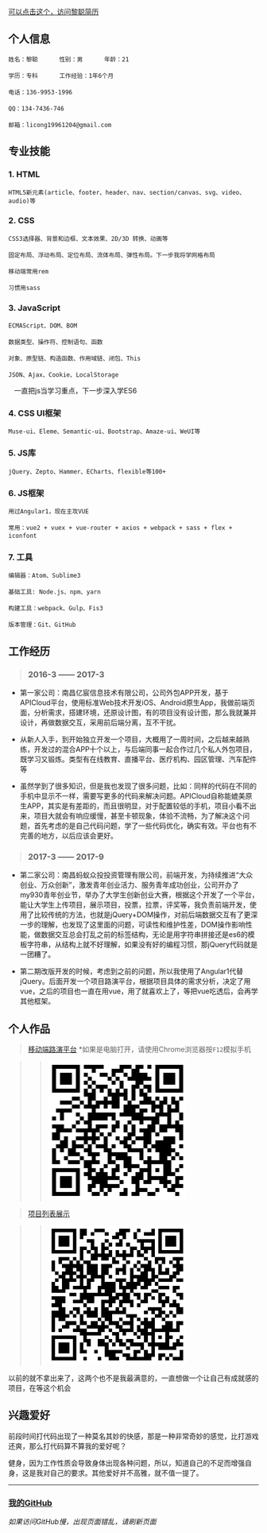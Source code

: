 [可以点击这个，访问黎聪简历](https://licong96.github.io/)

## 个人信息  

```
姓名：黎聪      性别：男      年龄：21

学历：专科      工作经验：1年6个月

电话：136-9953-1996     

QQ：134-7436-746     

邮箱：licong19961204@gmail.com
```


## 专业技能
### 1. HTML 
    HTML5新元素(article、footer、header、nav、section/canvas、svg、video、audio)等
    
### 2. CSS
    CSS3选择器、背景和边框、文本效果、2D/3D 转换、动画等
    
    固定布局、浮动布局、定位布局、流体布局、弹性布局。下一步我将学网格布局
    
    移动端常用rem
    
    习惯用sass

### 3. JavaScript
    ECMAScript、DOM、BOM

    数据类型、操作符、控制语句、函数 

    对象、原型链、构造函数、作用域链、闭包、This

    JSON、Ajax、Cookie、LocalStorage

    一直把js当学习重点，下一步深入学ES6

### 4. CSS UI框架
    Muse-ui、Eleme、Semantic-ui、Bootstrap、Amaze-ui、WeUI等

### 5. JS库
    jQuery、Zepto、Hammer、ECharts、flexible等100+
    
### 6. JS框架
    用过Angular1，现在主攻VUE
    
    常用：vue2 + vuex + vue-router + axios + webpack + sass + flex + iconfont

### 7. 工具
    编辑器：Atom、Sublime3

    基础工具: Node.js、npm、yarn

    构建工具：webpack、Gulp、Fis3

    版本管理：Git、GitHub

## 工作经历

> ### 2016-3 —— 2017-3

* 第一家公司：南昌亿宸信息技术有限公司，公司外包APP开发，基于APICloud平台，使用标准Web技术开发iOS、Android原生App，我做前端页面，分析需求，搭建环境，还原设计图，有的项目没有设计图，那么我就兼并设计，再做数据交互，采用前后端分离，互不干扰。

* 从新人入手，到开始独立开发一个项目，大概用了一周时间，之后越来越熟练，开发过的混合APP十个以上，与后端同事一起合作过几个私人外包项目，既学习又锻炼。类型有在线教育、直播平台、医疗机构、园区管理、汽车配件等

* 虽然学到了很多知识，但是我也发现了很多问题，比如：同样的代码在不同的手机中显示不一样，需要写更多的代码来解决问题。APICloud自称能媲美原生APP，其实是有差距的，而且很明显，对于配置较低的手机，项目小看不出来，项目大就会有响应缓慢，甚至卡顿现象，体验不流畅，为了解决这个问题，首先考虑的是自己代码问题，学了一些代码优化，确实有效。平台也有不完善的地方，以后应该会更好。

> ### 2017-3 —— 2017-9

* 第二家公司：南昌蚂蚁众投投资管理有限公司，前端开发，为持续推进“大众创业、万众创新”，激发青年创业活力、服务青年成功创业，公司开办了my930青年创业节，举办了大学生创新创业大赛，根据这个开发了一个平台，能让大学生上传项目，展示项目，投票，拉票，评奖等，我负责前端开发，使用了比较传统的方法，也就是jQuery+DOM操作，对前后端数据交互有了更深一步的理解，也发现了这里面的问题，可读性和维护性差，DOM操作影响性能，做数据交互总会打乱之前的标签结构，无论是用字符串拼接还是es6的模板字符串，从结构上就不好理解，如果没有好的编程习惯，那jQuery代码就是一团糟了。

* 第二期改版开发的时候，考虑到之前的问题，所以我使用了Angular1代替jQuery。后面开发一个项目路演平台，根据项目具体的需求分析，决定了用vue，之后的项目也一直在用vue，用了就喜欢上了，等把vue吃透后，会再学其他框架。

## 个人作品
> [移动端路演平台](http://new.my930.com/m/#/home) *如果是电脑打开，请使用Chrome浏览器按`F12`模拟手机

>> ![](https://github.com/licong96/licong96.github.io/blob/master/mobile.png)


> [项目列表展示](http://www.my930.com/my930/itemlist.html)

>> ![](https://github.com/licong96/licong96.github.io/blob/master/item.png)

以前的就不拿出来了，这两个也不是我最满意的，一直想做一个让自己有成就感的项目，在等这个机会

## 兴趣爱好
前段时间打代码出现了一种莫名其妙的快感，那是一种非常奇妙的感觉，比打游戏还爽，那么打代码算不算我的爱好呢？

健身，因为工作性质会导致身体出现各种问题，所以，知道自己的不足而增强自身，这是我对自己的要求。其他爱好并不高雅，就不值一提了。

- - - -
### [我的GitHub](https://github.com/licong96) 

*如果访问GitHub慢，出现页面错乱，请刷新页面*
